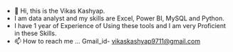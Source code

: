 - 👋 Hi, this is the Vikas Kashyap.
- I am data analyst and my skills are Excel, Power BI, MySQL and Python.
- I have 1 year of Experience of Using these tools and I am very Proficient in these Skills. 
- 📫 How to reach me ... Gmail_id- vikaskashyap9711@gmail.com

<!---
vikaskashyap9711/vikaskashyap9711 is a ✨ special ✨ repository because its `README.md` (this file) appears on your GitHub profile.
You can click the Preview link to take a look at your changes.
--->
